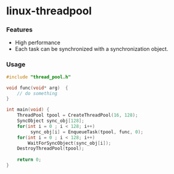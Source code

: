 
# linux-threadpool
### Features
- High performance
- Each task can be synchronized with a synchronization object.

### Usage

```c
#include "thread_pool.h"

void func(void* arg)  {
	// do something
}

int main(void) {
	ThreadPool tpool = CreateThreadPool(16, 128);
	SyncObject sync_obj[128];
	for(int i = 0 ; i < 128; i++) 
		 sync_obj[i] = EnqueueTask(tpool, func, 0);
	for(int i = 0 ; i < 128; i++) 
		WaitForSyncObject(sync_obj[i]);
	DestroyThreadPool(tpool);
	
	return 0;
}
```
